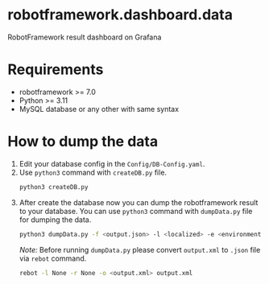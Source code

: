 # robotframework.dashboard.data
RobotFramework result dashboard on Grafana

# Requirements
- robotframework >= 7.0
- Python >= 3.11
- MySQL database or any other with same syntax

# How to dump the data
 1. Edit your database config in the `Config/DB-Config.yaml`.
 2. Use `python3` command with `createDB.py` file.
    ```bash
    python3 createDB.py
    ```
 3. After create the database now you can dump the robotframework result to your database. You can use `python3` command with `dumpData.py` file for dumping the data.
    ```bash
    python3 dumpData.py -f <output.json> -l <localized> -e <environment>
    ```
    *Note:* Before running `dumpData.py` please convert `output.xml` to `.json` file via `rebot` command.
    ```bash
    rebot -l None -r None -o <output.xml> output.xml
    ```